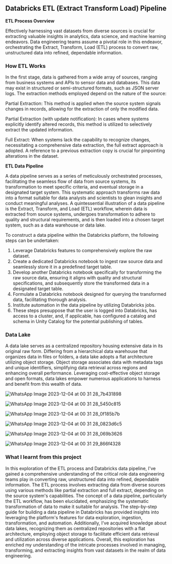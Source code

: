 ## Databricks ETL (Extract Transform Load) Pipeline


**ETL Process Overview**

Effectively harnessing vast datasets from diverse sources is crucial for extracting valuable insights in analytics, data science, and machine learning endeavors. Data engineering teams assume a pivotal role in this endeavor, orchestrating the Extract, Transform, Load (ETL) process to convert raw, unstructured data into refined, dependable information.

### How ETL Works

In the first stage, data is gathered from a wide array of sources, ranging from business systems and APIs to sensor data and databases. This data may exist in structured or semi-structured formats, such as JSON server logs. The extraction methods employed depend on the nature of the source:

Partial Extraction: This method is applied when the source system signals changes in records, allowing for the extraction of only the modified data.

Partial Extraction (with update notification): In cases where systems explicitly identify altered records, this method is utilized to selectively extract the updated information.

Full Extract: When systems lack the capability to recognize changes, necessitating a comprehensive data extraction, the full extract approach is adopted. A reference to a previous extraction copy is crucial for pinpointing alterations in the dataset.

**ETL Data Pipeline**

A data pipeline serves as a series of meticulously orchestrated processes, facilitating the seamless flow of data from source systems, its transformation to meet specific criteria, and eventual storage in a designated target system. This systematic approach transforms raw data into a format suitable for data analysts and scientists to glean insights and conduct meaningful analyses. A quintessential illustration of a data pipeline is the Extract, Transform, and Load (ETL) workflow, wherein data is extracted from source systems, undergoes transformation to adhere to quality and structural requirements, and is then loaded into a chosen target system, such as a data warehouse or data lake.

To construct a data pipeline within the Databricks platform, the following steps can be undertaken:

1. Leverage Databricks features to comprehensively explore the raw dataset.
2. Create a dedicated Databricks notebook to ingest raw source data and seamlessly store it in a predefined target table.
3. Develop another Databricks notebook specifically for transforming the raw source data, ensuring it aligns with quality and structural specifications, and subsequently store the transformed data in a designated target table.
4. Formulate a Databricks notebook designed for querying the transformed data, facilitating thorough analysis.
5. Institute automation in the data pipeline by utilizing Databricks jobs.
6. These steps presuppose that the user is logged into Databricks, has access to a cluster, and, if applicable, has configured a catalog and schema in Unity Catalog for the potential publishing of tables.

### Data Lake

A data lake serves as a centralized repository housing extensive data in its original raw form. Differing from a hierarchical data warehouse that organizes data in files or folders, a data lake adopts a flat architecture utilizing object storage. Object storage associates data with metadata tags and unique identifiers, simplifying data retrieval across regions and enhancing overall performance. Leveraging cost-effective object storage and open formats, data lakes empower numerous applications to harness and benefit from this wealth of data.

![WhatsApp Image 2023-12-04 at 00 31 28_7b431898](https://github.com/midspooj/pb226-individual-project-3/assets/142264378/cd4a638e-275d-46b2-9bd6-763d82fb7001)

![WhatsApp Image 2023-12-04 at 00 31 28_5450c815](https://github.com/midspooj/pb226-individual-project-3/assets/142264378/8bdf4dea-aef2-4bd9-8320-6edfbb4c6686)

![WhatsApp Image 2023-12-04 at 00 31 28_0f185b7b](https://github.com/midspooj/pb226-individual-project-3/assets/142264378/d3157e95-85d0-4289-a1d6-a1dcd879f050)

![WhatsApp Image 2023-12-04 at 00 31 28_0823d6c5](https://github.com/midspooj/pb226-individual-project-3/assets/142264378/d7ab52f0-1a48-4422-a785-a2278fde22fa)

![WhatsApp Image 2023-12-04 at 00 31 28_069b3626](https://github.com/midspooj/pb226-individual-project-3/assets/142264378/9d7c1f67-77c1-46fa-ba70-49f8e8657de9)

![WhatsApp Image 2023-12-04 at 00 31 29_866f4328](https://github.com/midspooj/pb226-individual-project-3/assets/142264378/4c6d60b2-c046-4d7d-b71f-5cc92c278b4c)


### What I learnt from this project 


In this exploration of the ETL process and Databricks data pipeline, I've gained a comprehensive understanding of the critical role data engineering teams play in converting raw, unstructured data into refined, dependable information. The ETL process involves extracting data from diverse sources using various methods like partial extraction and full extract, depending on the source system's capabilities. The concept of a data pipeline, particularly the ETL workflow, has been elucidated, emphasizing the systematic transformation of data to make it suitable for analysis. The step-by-step guide for building a data pipeline in Databricks has provided insights into leveraging the platform's features for data exploration, ingestion, transformation, and automation. Additionally, I've acquired knowledge about data lakes, recognizing them as centralized repositories with a flat architecture, employing object storage to facilitate efficient data retrieval and utilization across diverse applications. Overall, this exploration has enriched my understanding of the intricate processes involved in managing, transforming, and extracting insights from vast datasets in the realm of data engineering.
